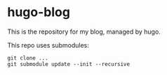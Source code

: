 # hugo-blog

This is the repository for my blog, managed by hugo.

This repo uses submodules:
```shell
git clone ...
git submodule update --init --recursive
```

